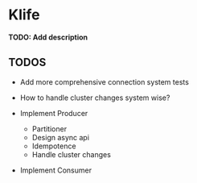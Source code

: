 # Klife

**TODO: Add description**

## TODOS

- Add more comprehensive connection system tests
- How to handle cluster changes system wise?
- Implement Producer
    - Partitioner
    - Design async api
    - Idempotence
    - Handle cluster changes

- Implement Consumer

